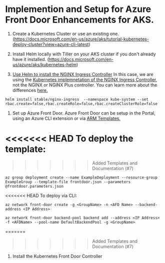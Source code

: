 # Implemention and Setup for Azure Front Door Enhancements for AKS.

1. Create a Kubernetes Cluster or use an existing one. (https://docs.microsoft.com/en-us/azure/aks/tutorial-kubernetes-deploy-cluster?view=azure-cli-latest)

1. Install Helm locally with Tiller on your AKS cluster if you don't already have it installed. (https://docs.microsoft.com/en-us/azure/aks/kubernetes-helm)

1. [Use Helm to install the NGINX Ingress Controller](https://docs.microsoft.com/en-us/azure/aks/ingress-basic) In this case, we are using the [Kubernetes implemnetation of the NGINX Ingress Controller](https://github.com/kubernetes/ingress-nginx), not the NGINX or NGINX Plus controller.  You can learn more about the differences [here.](https://github.com/nginxinc/kubernetes-ingress/blob/master/docs/nginx-ingress-controllers.md)

~~~
helm install stable/nginx-ingress  --namespace kube-system --set rbac.create=false,rbac.createRole=false,rbac.createClusterRole=false
~~~

1. Set up Azure Front Door.  Azure Front Door can be setup in the Portal, using an Azure CLI extension or via [ARM Templates.](https://docs.microsoft.com/en-us/azure/frontdoor/front-door-quickstart-template-samples)

<<<<<<< HEAD
To deploy the template:
=======
>>>>>>> Added Templates and Documentation (#7)
~~~
az group deployment create --name ExampleDeployment --resource-group ExampleGroup --template-file frontdoor.json --parameters @frontdoor.parameters.json
~~~ 

<<<<<<< HEAD
To deploy via CLI:

~~~
az network front-door create -g <GroupName> -n <AFD Name> --backend-address <IP Address>

az network front-door backend-pool backend add --address <IP Address> -f <AFDName> --pool-name DefaultBackendPool -g <GroupName>
~~~

=======
>>>>>>> Added Templates and Documentation (#7)
1. Install the Kubernetes Front Door Controller

